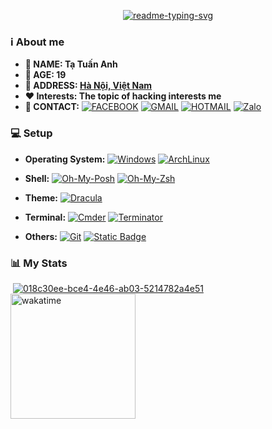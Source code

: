 <p align="center"><a align="center" href="#"><img src="https://readme-typing-svg.herokuapp.com?font=Rubik+Doodle+Shadow&amp;pause=1000&amp;color=6272A4&amp;center=true&amp;random=false&amp;width=435&amp;lines=Welcome+to+Ta+Tuan+Anh's+profile!" alt="readme-typing-svg"></a></p><!-- Infomation -->
<h3 id="overview">ℹ️ About me</h3>
<ul>
  <li><strong>👦 NAME: Tạ Tuấn Anh</strong></li>
  <li><strong>🎂 AGE: 19</strong></li>
  <li><strong>📍 ADDRESS: <a href="https://www.google.com/maps/place/Hanoi/">Hà Nội, Việt Nam</a></strong></li>
  <li><strong>❤️ Interests: The topic of hacking interests me</strong></li>
  <li>
    <strong>📇 CONTACT:</strong> <a href="https://www.facebook.com/tripleseven190504"><img src="https://img.shields.io/badge/Facebook-blue?style=flat&amp;logo=facebook&amp;color=%230866FF" alt="FACEBOOK"></a> <a href="mailto:tripleseven190504@gmail.com"><img src="https://img.shields.io/badge/Gmail-EA4335?style=flat&amp;logo=gmail&amp;color=white" alt="GMAIL"></a> <a href="mailto:tripleseven190504@hotmail.com"><img src="https://img.shields.io/badge/Hotmail-0078D4?style=flat&amp;logo=microsoftoutlook&amp;color=%230078D4" alt="HOTMAIL"></a><!-- [![DISCORD](https://img.shields.io/badge/Discord-5865F2?style=flat&logo=discord&color=%235865F2)]() -->
     <a href="https://zalo.me/0777190504"><img alt="Zalo" src="https://img.shields.io/badge/Zalo-white?style=flat&amp;logo=zalo&amp;logoColor=white&amp;color=%230068FF"></a>
  </li>
</ul><!-- PC Setup -->
<h3 id="setup">💻 Setup</h3>
<ul>
  <li>
    <p><strong>Operating System:</strong> <a href="https://drive.massgrave.dev/en_windows_10_enterprise_ltsc_2019_x64_dvd_5795bb03.iso"><img src="https://img.shields.io/badge/Windows_10_(LTSC%202019)-230078D6?style=flat&amp;logo=windows10&amp;color=%230078D6" alt="Windows"></a> <a href="https://mirror.bizflycloud.vn/archlinux/iso/latest/"><img src="https://img.shields.io/badge/Arch_Linux-231793D1?style=flat&amp;logo=arch-linux&amp;color=rgb(34%2C34%2C34)" alt="ArchLinux"></a></p>
  </li>
  <li>
    <p><strong>Shell:</strong> <a href="https://ohmyposh.dev/docs/installation/windows"><img src="https://j2c.cc/oh-my-posh" alt="Oh-My-Posh"></a> <a href="https://ohmyz.sh/#install"><img src="https://tinyurl.com/oh-my-zsh-github" alt="Oh-My-Zsh"></a></p>
  </li>
  <li>
    <p><strong>Theme:</strong> <a href="https://draculatheme.com/"><img src="https://tinyurl.com/draculathemes" alt="Dracula"></a></p>
  </li>
  <li>
    <p><strong>Terminal:</strong> <a href="https://community.chocolatey.org/packages/microsoft-windows-terminal"><img src="https://img.shields.io/badge/Command_Prompt-4D4D4D?style=flat&amp;logo=windowsterminal&amp;color=%234D4D4D" alt="Cmder"></a> <a href="https://archlinux.org/packages/extra/any/terminator/"><img src="https://img.shields.io/badge/Terminator-241F31?style=flat&amp;logo=gnometerminal&amp;color=%23241F31" alt="Terminator"></a></p>
  </li>
  <li>
    <p><strong>Others:</strong> <a href="https://git-scm.com/download/win"><img src="https://img.shields.io/badge/Git-F05032?style=flat&amp;logo=git&amp;color=rgb(34%2C34%2C34)" alt="Git"></a> <a href="https://chocolatey.org/install"><img src="https://img.shields.io/badge/Chocolatey-white?style=flat&amp;logo=chocolatey&amp;logoColor=%2380B5E3&amp;color=white" alt="Static Badge"></a></p>
  </li>
</ul>
<h3>📊 My Stats</h3><a href="https://github.com/tripleseven190504"><img src="https://komarev.com/ghpvc/?username=tripleseven190504&amp;color=ff79c6" alt=""></a> <a href="https://wakatime.com/@tripleseven190504"><img src="https://wakatime.com/badge/user/018c30ee-bce4-4e46-ab03-5214782a4e51.svg" alt="018c30ee-bce4-4e46-ab03-5214782a4e51"></a><br>
<div>
<img height="200" align="center" src="https://github-readme-stats.vercel.app/api/wakatime?username=tripleseven190504&amp;theme=dracula&amp;langs_count=5&amp;card_width=320" alt="wakatime">
</div>
